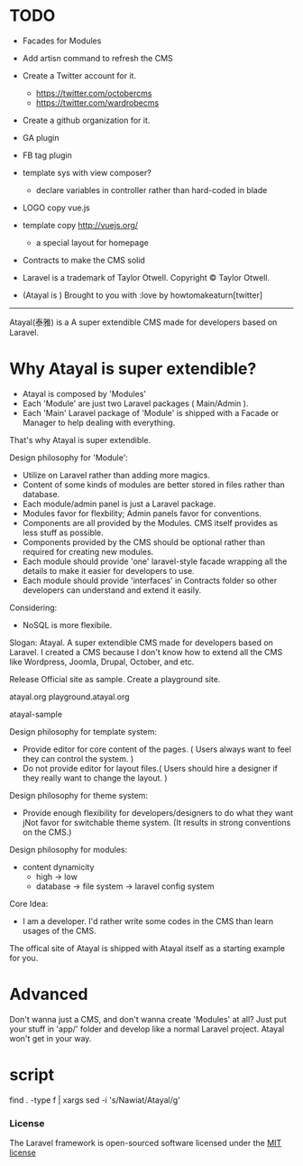 # TODO
* Facades for Modules
* Add artisn command to refresh the CMS
* Create a Twitter account for it.
  - https://twitter.com/octobercms
  - https://twitter.com/wardrobecms
* Create a github organization for it.
* GA plugin
* FB tag plugin
* template sys with view composer?
  - declare variables in controller rather than hard-coded in blade
* LOGO copy vue.js
* template copy http://vuejs.org/ 
  - a special layout for homepage
* Contracts to make the CMS solid
* Laravel is a trademark of Taylor Otwell. Copyright © Taylor Otwell.

* (Atayal is ) Brought to you with :love by howtomakeaturn[twitter]

----------------------------------------------------------

Atayal(泰雅) is a A super extendible CMS made for developers based on Laravel.

# Why Atayal is super extendible?
* Atayal is composed by 'Modules'
* Each 'Module' are just two Laravel packages ( Main/Admin ).
* Each 'Main' Laravel package of 'Module' is shipped with a Facade or Manager to help dealing with everything.

That's why Atayal is super extendible.

Design philosophy for 'Module':
* Utilize on Laravel rather than adding more magics.
* Content of some kinds of modules are better stored in files rather than database.
* Each module/admin panel is just a Laravel package.
* Modules favor for flexbility; Admin panels favor for conventions.
* Components are all provided by the Modules. CMS itself provides as less stuff as possible.
* Components provided by the CMS should be optional rather than required for creating new modules.
* Each module should provide 'one' laravel-style facade wrapping all the details to make it easier for developers to use.
* Each module should provide 'interfaces' in Contracts folder so other developers can understand and extend it easily.

Considering:
* NoSQL is more flexibile.

Slogan: Atayal. A super extendible CMS made for developers based on Laravel.
I created a CMS because I don't know how to extend all the CMS like Wordpress, Joomla, Drupal, October, and etc.

Release Official site as sample.
Create a playground site.

atayal.org
playground.atayal.org

atayal-sample

Design philosophy for template system:
* Provide editor for core content of the pages. ( Users always want to feel they can control the system. )
* Do not provide editor for layout files.( Users should hire a designer if they really want to change the layout. )

Design philosophy for theme system:
* Provide enough flexibility for developers/designers to do what they want
jNot favor for switchable theme system. (It results in strong conventions on the CMS.)

Design philosophy for modules:
* content dynamicity
    - high -> low
    - database -> file system -> laravel config system

Core Idea:
  - I am a developer. I'd rather write some codes in the CMS than learn usages of the CMS.

The offical site of Atayal is shipped with Atayal itself as a starting example for you.

# Advanced
Don't wanna just a CMS, and don't wanna create 'Modules' at all?
Just put your stuff in 'app/' folder and develop like a normal Laravel project.
Atayal won't get in your way.

# script
find . -type f | xargs sed -i  's/Nawiat/Atayal/g'

### License

The Laravel framework is open-sourced software licensed under the [MIT license](http://opensource.org/licenses/MIT)
